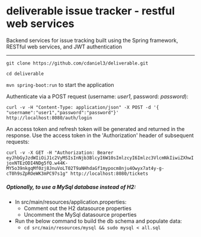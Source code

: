 # deliverable issue tracker - restful web services
Backend services for issue tracking built using the Spring framework, RESTful web services, and JWT authentication

***

`git clone https://github.com/cdaniel3/deliverable.git`

`cd deliverable`

`mvn spring-boot:run` to start the application

Authenticate via a POST request (username: *user1*, password: *password*):

`curl -v -H "Content-Type: application/json" -X POST -d '{ "username":"user1","password":"password"}' http://localhost:8080/auth/login`

An access token and refresh token will be generated and returned in the response. Use the access token in the 'Authorization' header of subsequent requests:

`curl -v -X GET -H "Authorization: Bearer eyJhbGyJzdWIiOiJ1c2VyMSIsInNjb3BlcyI6W10sImlzcyI6Imlzc3VlcmNkIiwiZXhwIjoxNTEzODI4NDg5fQ.w44K-MY5o39nkgqMf0zj8JnuVoLT02T9aNHhdaGf1mypocm8nju4Owyx7at4y-g-cT0h9sZpROeWK3mPC97s1g" http://localhost:8080/tickets`

##### Optionally, to use a MySql database instead of H2:
* In src/main/resources/application.properties:
  * Comment out the H2 datasource properties
  * Uncomment the MySql datasource properties
* Run the below command to build the db schema and populate data:
  * `cd src/main/resources/mysql && sudo mysql < all.sql`